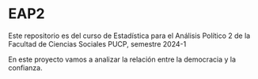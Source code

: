 # EAP2
Este repositorio es del curso de Estadística para el Análisis Político 2 de la Facultad de Ciencias Sociales PUCP, semestre 2024-1

En este proyecto vamos a analizar la relación entre la democracia y la confianza.
